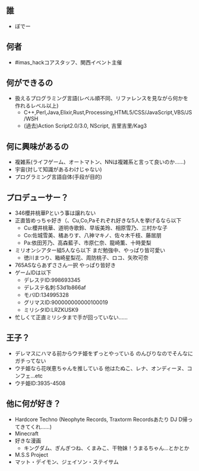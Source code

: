 ## 誰  
- ぼでー 

## 何者
- #imas_hackコアスタッフ、関西イベント主催

## 何ができるの
- 扱えるプログラミング言語(レベル順不同、リファレンスを見ながら何かを作れるレベル以上)
  - C++,Perl,Java,Elixir,Rust,Processing,HTML5/CSS/JavaScript,VBS/JS/WSH
  - (過去)Action Script2.0/3.0, NScript, 吉里吉里/Kag3

## 何に興味があるの
- 複雑系(ライフゲーム、オートマトン、NNは複雑系と言って良いのか……)
- 宇宙(対して知識があるわけじゃない)
- プログラミング言語自体(手段が目的)

## プロデューサー？
- 346櫻井桃華Pという事は譲れない
- 正直皆めっちゃ好き（、Cu,Co,Paそれぞれ好きな5人を挙げるなら以下
  - Cu:櫻井桃華、道明寺歌鈴、早坂美玲、相原雪乃、三村かな子
  - Co:佐城雪美、橘ありす、八神マキノ、佐々木千枝、藤居朋
  - Pa:依田芳乃、高森藍子、市原仁奈、龍崎薫、十時愛梨
- ミリオンシアター組5人なら以下 まだ勉強中、やっぱり皆可愛い
  - 徳川まつり、箱崎星梨花、周防桃子、ロコ、矢吹可奈
- 765ASならあずささん一択 やっぱり皆好き
- ゲームIDは以下
  - デレステID:998693345
  - デレステ名刺:53d1b866af
  - モバID:134995328
  - グリマスID:900000000000100019
  - ミリシタID:LRZKUSK9
- 忙しくて正直ミリシタまで手が回っていない…… 

## 王子？
- デレマスにハマる前からウチ姫をずっとやっている のんびりなのでそんなにガチってない
- ウチ姫なら花咲恵ちゃんを推している 他はたぬこ、レナ、オンディーヌ、コンフェ...etc
- ウチ姫ID:3935-4508

## 他に何が好き？
- Hardcore Techno (Neophyte Records, Traxtorm Recordsあたり DJ D帰ってきてくれ……)
- Minecraft
- 好きな漫画
  - キングダム、ぎんぎつね、くまみこ、干物妹！うまるちゃん...とかとか
- M.S.S Project
- マット・デイモン、ジェイソン・ステイサム

